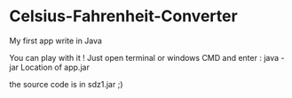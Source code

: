 # Celsius-Fahrenheit-Converter
My first app write in Java 

You can play with it ! Just open terminal or windows CMD and enter : java -jar Location of app.jar

the source code is in sdz1.jar ;)
